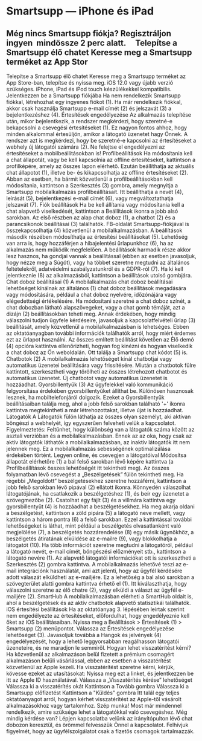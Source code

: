 # Smartsupp — iPhone és iPad
## Még nincs Smartsupp fiókja? Regisztráljon ingyen  mindössze 2 perc alatt.     Telepítse a Smartsupp élő chatet Keresse meg a Smartsupp terméket az App Stor
Telepítse a Smartsupp élő chatet
Keresse meg a Smartsupp terméket az App Store-ban, telepítse és nyissa meg. iOS 12.0 vagy újabb verzió szükséges. iPhone, iPad és iPod touch készülékekkel kompatibilis.
Jelentkezzen be a Smartsupp fiókjába
Ha nem rendelkezik Smartsupp fiókkal, létrehozhat egy ingyenes fiókot (1). Ha már rendelkezik fiókkal, akkor csak használja Smartsupp e-mail címét (2) és jelszavát (3) a bejelentkezéshez (4).
Értesítések engedélyezése
Az alkalmazás telepítése után, mikor bejelentkezik, a rendszer megkérdezi, hogy szeretné-e bekapcsolni a csevegési értesítéseket (1). Ez nagyon fontos ahhoz, hogy minden alkalommal értesüljön, amikor a látogató üzenetet hagy Önnek.
A rendszer azt is megkérdezi, hogy be szeretné-e kapcsolni az értesítéseket a webhely új látogatói számára (2).
Ne felejtse el engedélyezni az értesítéseket a mobilbeállításokban is!
Profilbeállítások
Ha módosítania kell a chat állapotát, vagy be kell kapcsolnia az offline értesítéseket, kattintson a profilképére, amely az összes lapon elérhető. Ezután beállíthatja az aktuális chat állapotot (1), illetve be- és kikapcsolhatja az offline értesítéseket (2).
Abban az esetben, ha bármit közvetlenül a profilbeállításokban kell módosítania, kattintson a Szerkesztés (3) gombra, amely megnyitja a Smartsupp mobilalkalmazás profilbeállításait. Itt beállíthatja a nevét (4), leírását (5), bejelentkezési e-mail címét (6), vagy megváltoztathatja jelszavát (7).
Fiók beállítások
Ha be kell állítania vagy módosítania kell a chat alapvető viselkedését, kattintson a Beállítások ikonra a jobb alsó sarokban. Az első részben az alap chat doboz (1), a chatbot (2) és a parancsikonok beállításai (3) találhatók. FB-oldalát Smartsupp-fiókjával is összekapcsolhatja (4) közvetlenül a mobilalkalmazásban.
A beállítások második részében módosíthatja az értesítési beállításokat (5). Lehetőség van arra is, hogy hozzáférjen a hibajelentési űrlapunkhoz (6), ha az alkalmazás nem működik megfelelően.
A beállítások harmadik része akkor lesz hasznos, ha gondjai vannak a beállítással (ebben az esetben javasoljuk, hogy nézze meg a Súgót), vagy ha többet szeretne megtudni az általános feltételekről, adatvédelmi szabályzatunkról és a GDPR-ról (7).
Ha ki kell jelentkeznie (8) az alkalmazásból, kattintson a beállítások utolsó gombjára.
Chat doboz beállításai (1)
A mobilalkalmazás chat doboz beállításai lehetőséget kínálnak az általános (1) chat doboz beállítások megadására vagy módosítására, például a chat doboz nyelvére, időzónájára vagy elégedettségi értékelésére. Ha módosítani szeretné a chat doboz színét, a chat dobozban látható alapszövegeket, vagy a chat gomb témáját, azt a dizájn (2) beállításokban teheti meg. Annak érdekében, hogy mindig válaszolni tudjon ügyfele kérdéseire, javasoljuk a kapcsolatfelvételi űrlap (3) beállítását, amely közvetlenül a mobilalkalmazásban is lehetséges. Ebben az oktatóanyagban további információk találhatók arról, hogy miért érdemes ezt az űrlapot használni.
Az összes említett beállítást követően az Élő demó (4) opcióra kattintva ellenőrizheti, hogyan fog kinézni és hogyan viselkedik a chat doboz az Ön weboldalán. Ott találja a Smartsupp chat kódot (5) is.
Chatbotok (2)
A mobilalkalmazás lehetőséget kínál chatbotjai vagy automatikus üzenetei beállítására vagy frissítésére. Miután a chatbotok fülre kattintott, szerkesztheti vagy törölheti az összes létrehozott chatbotot és automatikus üzenetet. Új chatbotot vagy automatikus üzenetet is hozzáadhat.
Gyorsbillentyűk (3)
Az ügyfelekkel való kommunikáció felgyorsítása érdekében gyorsbillentyűket állíthat be. Különösen hasznosak lesznek, ha mobiltelefonjáról dolgozik. Ezeket a Gyorsbillentyűk beállításaiban találja meg, ahol a jobb felső sarokban található '+' ikonra kattintva megtekintheti a már létrehozottakat, illetve újat is hozzáadhat.
Látogatók
A Látogatók fülön láthatja az összes olyan személyt, aki aktívan böngészi a webhelyét, így egyszerűen felveheti velük a kapcsolatot.
Figyelmeztetés: Feltűnhet, hogy különbség van a látogatók száma között az asztali verzióban és a mobilalkalmazásban. Ennek az az oka, hogy csak az aktív látogatók láthatók a mobilalkalmazásban, az inaktív látogatók itt nem jelennek meg. Ez a mobilalkalmazás sebességének optimalizálása érdekében történt.
Legyen online, és csevegjen a látogatóival
Módosítsa állapotát elérhetőre (1) a bal felső sarokban lévő képére kattintva (a Profilbeállítások összes lehetőségét itt tekintheti meg).
Az összes folyamatban lévő csevegést a „Beszélgetések” fülön tekintheti meg. Ha régebbi „Megoldott” beszélgetésekhez szeretne hozzáférni, kattintson a jobb felső sarokban lévő pipával (2) ellátott ikonra.
Könnyedén válaszolhat látogatójának, ha csatlakozik a beszélgetéshez (1), és beír egy üzenetet a szövegmezőbe (2). Csatolhat egy fájlt (3) és a villmára kattintva egy gyorsbillentyűt (4) is hozzáadhat a beszélgetésekhez.
Ha meg akarja oldani a beszélgetést, kattintson a zöld pipára (5) a látogató neve mellett, vagy kattintson a három pontra (6) a felső sarokban. Ezzel a kattintással további lehetőségeket is láthat, mint például a beszélgetés olvasatlanként való megjelölése (7), a beszélgetés hozzárendelése (8) egy másik ügynökhöz, a beszélgetés átiratának elküldése az e-mailre (9), vagy blokkolhatja a látogatót (10).
Ha több információt szeretne megtudni a látogatóról, például a látogató nevét, e-mail címét, böngészési előzményeit stb., kattintson a látogató nevére (1). Az alapvető látogatói információkat ott is szerkesztheti a Szerkesztés (2) gombra kattintva.
A mobilalkalmazás lehetővé teszi az e-mail integrációnk használatát, ami azt jelenti, hogy az ügyfél kérdésére adott válaszát elküldheti az e-mailjére. Ez a lehetőség a bal alsó sarokban a szövegterület alatti gombra kattintva érhető el (1). Itt kiválaszthatja, hogy válaszolni szeretne az élő chatre (2), vagy elküldi a választ az ügyfél e-mailjére (2).
SmartHub
A mobilalkalmazásban elérheti a SmartHub oldalt is, ahol a beszélgetések és az aktív chatbotok alapvető statisztikái találhatók.
iOS értesítési beállítások
Ha az oktatóanyag 3. lépésében leírtak szerint nem engedélyezte az értesítéseket, előfordulhat, hogy engedélyeznie kell őket az iOS beállításaiban. Nyissa meg a Beállítások > Értesítések (1) > Smartsupp (2) menüpontot.
Válassza az Értesítések engedélyezése lehetőséget (3). Javasoljuk továbbá a Hangok és jelvények (4) engedélyezését, hogy a lehető leggyorsabban reagálhasson látogatói üzeneteire, és ne maradjon le semmiről.
Hogyan lehet visszatérítést kérni?
Ha közvetlenül az alkalmazáson belül fizetett a prémium csomagért alkalmazáson belüli vásárlással, ebben az esetben a visszatérítést közvetlenül az Apple kezeli.
Ha visszatérítést szeretne kérni, kérjük, kövesse ezeket az utasításokat:
Nyissa meg ezt a linket, és jelentkezzen be itt az Apple ID használatával.
Válassza a „Visszatérítés kérése” lehetőséget
Válassza ki a visszatérítés okát
Kattintson a Tovább gombra
Válassza ki a Smartsupp előfizetést
Kattintson a "Küldés" gombra
Itt talál egy teljes oktatóanyagot arról, hogyan kérhet visszatérítést az Apple-től vásárolt alkalmazásokhoz vagy tartalomhoz.
Szép munka! Most már mindennel rendelkezik, amire szüksége lehet a látogatókkal való csevegéshez.
Még mindig kérdése van? Lépjen kapcsolatba velünk az irányítópulton lévő chat dobozon keresztül, és örömmel felvesszük Önnel a kapcsolatot. Felhívjuk figyelmét, hogy az ügyfélszolgálatot csak a fizetős csomagok tartalmazzák.

